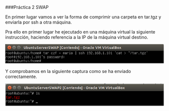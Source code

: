###Práctica 2 SWAP

En primer lugar vamos a ver la forma de comprimir una carpeta en tar.tgz y enviarla por ssh a otra máquina.

Pra ello en primer lugar he ejecutado en una máquina virtual la siguiente instrucción, haciendo referencia a la IP de la máquina virtual destino.

![](./img/1.png)

Y comprobamos en la siguiente captura como se ha enviado correctamente.

![](./img/2.png)

